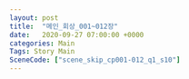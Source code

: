 ```yaml
---
layout: post
title:  "메인_회상_001~012장"
date:   2020-09-27 07:00:00 +0000
categories: Main
Tags: Story Main
SceneCode: ["scene_skip_cp001-012_q1_s10"]
---
```

